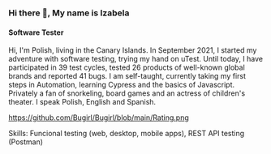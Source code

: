 ### Hi there 👋, My name is Izabela
#### Software Tester
Hi, I'm Polish, living in the Canary Islands. In September 2021, I started my adventure with software testing, trying my hand on uTest. Until today, I have participated in 39 test cycles, tested 26 products of well-known global brands and reported 41 bugs. I am self-taught, currently taking my first steps in Automation, learning Cypress and the basics of Javascript. Privately a fan of snorkeling, board games and an actress of children's theater. I speak Polish, English and Spanish.

https://github.com/Bugirl/Bugirl/blob/main/Rating.png

Skills: Funcional testing (web, desktop, mobile apps), REST API testing (Postman)





